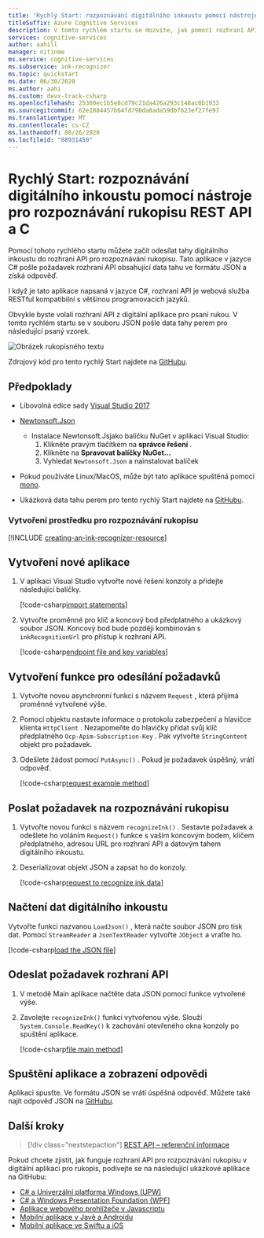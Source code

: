```yaml
---
title: 'Rychlý Start: rozpoznávání digitálního inkoustu pomocí nástroje pro rozpoznávání rukopisu REST API a C #'
titleSuffix: Azure Cognitive Services
description: V tomto rychlém startu se dozvíte, jak pomocí rozhraní API pro rozpoznávání rukopisu začít rozpoznávat tahy digitálního inkoustu.
services: cognitive-services
author: aahill
manager: nitinme
ms.service: cognitive-services
ms.subservice: ink-recognizer
ms.topic: quickstart
ms.date: 06/30/2020
ms.author: aahi
ms.custom: devx-track-csharp
ms.openlocfilehash: 25360ec1b5e8cd79c21da426a293c148ac0b1932
ms.sourcegitcommit: 62e1884457b64fd798da8ada59dbf623ef27fe97
ms.translationtype: MT
ms.contentlocale: cs-CZ
ms.lasthandoff: 08/26/2020
ms.locfileid: "88931450"
---
```

# <a name="quickstart-recognize-digital-ink-with-the-ink-recognizer-rest-api-and-c"></a>Rychlý Start: rozpoznávání digitálního inkoustu pomocí nástroje pro rozpoznávání rukopisu REST API a C #

Pomocí tohoto rychlého startu můžete začít odesílat tahy digitálního inkoustu do rozhraní API pro rozpoznávání rukopisu. Tato aplikace v jazyce C# pošle požadavek rozhraní API obsahující data tahu ve formátu JSON a získá odpověď.

I když je tato aplikace napsaná v jazyce C#, rozhraní API je webová služba RESTful kompatibilní s většinou programovacích jazyků.

Obvykle byste volali rozhraní API z digitální aplikace pro psaní rukou. V tomto rychlém startu se v souboru JSON pošle data tahy perem pro následující psaný vzorek.

![Obrázek rukopisného textu](../media/handwriting-sample.jpg)

Zdrojový kód pro tento rychlý Start najdete na [GitHubu](https://go.microsoft.com/fwlink/?linkid=2089502).

## <a name="prerequisites"></a>Předpoklady

- Libovolná edice sady [Visual Studio 2017](https://visualstudio.microsoft.com/downloads/)
- [Newtonsoft.Json](https://www.newtonsoft.com/json)
    - Instalace Newtonsoft.Jsjako balíčku NuGet v aplikaci Visual Studio:
        1. Klikněte pravým tlačítkem na **správce řešení** .
        2. Klikněte na **Spravovat balíčky NuGet...**
        3. Vyhledat `Newtonsoft.Json` a nainstalovat balíček
- Pokud používáte Linux/MacOS, může být tato aplikace spuštěná pomocí [mono](https://www.mono-project.com/).

- Ukázková data tahu perem pro tento rychlý Start najdete na [GitHubu](https://github.com/Azure-Samples/cognitive-services-REST-api-samples/blob/master/dotnet/Vision/InkRecognition/quickstart/example-ink-strokes.json).

### <a name="create-an-ink-recognizer-resource"></a>Vytvoření prostředku pro rozpoznávání rukopisu

[!INCLUDE [creating-an-ink-recognizer-resource](../includes/setup-instructions.md)]

## <a name="create-a-new-application"></a>Vytvoření nové aplikace

1. V aplikaci Visual Studio vytvořte nové řešení konzoly a přidejte následující balíčky. 
    
    [!code-csharp[import statements](~/cognitive-services-rest-samples/dotnet/Vision/InkRecognition/quickstart/recognizeInk.cs?name=imports)]

2. Vytvořte proměnné pro klíč a koncový bod předplatného a ukázkový soubor JSON. Koncový bod bude později kombinován s `inkRecognitionUrl` pro přístup k rozhraní API. 

    [!code-csharp[endpoint file and key variables](~/cognitive-services-rest-samples/dotnet/Vision/InkRecognition/quickstart/recognizeInk.cs?name=vars)]

## <a name="create-a-function-to-send-requests"></a>Vytvoření funkce pro odesílání požadavků

1. Vytvořte novou asynchronní funkci s názvem `Request` , která přijímá proměnné vytvořené výše.

2. Pomocí objektu nastavte informace o protokolu zabezpečení a hlavičce klienta `HttpClient` . Nezapomeňte do hlavičky přidat svůj klíč předplatného `Ocp-Apim-Subscription-Key` . Pak vytvořte `StringContent` objekt pro požadavek.
 
3. Odešlete žádost pomocí `PutAsync()` . Pokud je požadavek úspěšný, vrátí odpověď.  
    
    [!code-csharp[request example method](~/cognitive-services-rest-samples/dotnet/Vision/InkRecognition/quickstart/recognizeInk.cs?name=request)]

## <a name="send-an-ink-recognition-request"></a>Poslat požadavek na rozpoznávání rukopisu

1. Vytvořte novou funkci s názvem `recognizeInk()` . Sestavte požadavek a odešlete ho voláním `Request()` funkce s vaším koncovým bodem, klíčem předplatného, adresou URL pro rozhraní API a datovým tahem digitálního inkoustu.

2. Deserializovat objekt JSON a zapsat ho do konzoly. 
    
    [!code-csharp[request to recognize ink data](~/cognitive-services-rest-samples/dotnet/Vision/InkRecognition/quickstart/recognizeInk.cs?name=recognize)]

## <a name="load-your-digital-ink-data"></a>Načtení dat digitálního inkoustu

Vytvořte funkci nazvanou `LoadJson()` , která načte soubor JSON pro tisk dat. Pomocí `StreamReader` a `JsonTextReader` vytvořte `JObject` a vraťte ho.

[!code-csharp[load the JSON file](~/cognitive-services-rest-samples/dotnet/Vision/InkRecognition/quickstart/recognizeInk.cs?name=loadJson)]

## <a name="send-the-api-request"></a>Odeslat požadavek rozhraní API

1. V metodě Main aplikace načtěte data JSON pomocí funkce vytvořené výše. 

2. Zavolejte `recognizeInk()` funkci vytvořenou výše. Slouží `System.Console.ReadKey()` k zachování otevřeného okna konzoly po spuštění aplikace.
    
    [!code-csharp[file main method](~/cognitive-services-rest-samples/dotnet/Vision/InkRecognition/quickstart/recognizeInk.cs?name=main)]


## <a name="run-the-application-and-view-the-response"></a>Spuštění aplikace a zobrazení odpovědi

Aplikaci spusťte. Ve formátu JSON se vrátí úspěšná odpověď. Můžete také najít odpověď JSON na [GitHubu](https://github.com/Azure-Samples/cognitive-services-REST-api-samples/blob/master/dotnet/Vision/InkRecognition/quickstart/example-response.json).


## <a name="next-steps"></a>Další kroky

> [!div class="nextstepaction"]
> [REST API – referenční informace](https://go.microsoft.com/fwlink/?linkid=2089907)


Pokud chcete zjistit, jak funguje rozhraní API pro rozpoznávání rukopisu v digitální aplikaci pro rukopis, podívejte se na následující ukázkové aplikace na GitHubu:
* [C# a Univerzální platforma Windows (UPW)](https://go.microsoft.com/fwlink/?linkid=2089803)  
* [C# a Windows Presentation Foundation (WPF)](https://go.microsoft.com/fwlink/?linkid=2089804)
* [Aplikace webového prohlížeče v Javascriptu](https://go.microsoft.com/fwlink/?linkid=2089908)       
* [Mobilní aplikace v Javě a Androidu](https://go.microsoft.com/fwlink/?linkid=2089906)
* [Mobilní aplikace ve Swiftu a iOS](https://go.microsoft.com/fwlink/?linkid=2089805)
